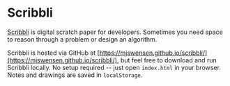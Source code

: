 # Scribbli

[Scribbli](https://mjswensen.github.io/scribbli/) is digital scratch paper for developers. Sometimes you need space to reason through a problem or design an algorithm.

Scribbli is hosted via GitHub at [https://mjswensen.github.io/scribbli/](https://mjswensen.github.io/scribbli/), but feel free to download and run Scribbli locally. No setup required -- just open `index.html` in your browser. Notes and drawings are saved in `localStorage`.
